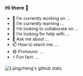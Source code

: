 ### Hi there 👋

- 🔭 I’m currently working on ...
- 🌱 I’m currently learning ...
- 👯 I’m looking to collaborate on ...
- 🤔 I’m looking for help with ...
- 💬 Ask me about ...
- 📫 How to reach me: ...
- 😄 Pronouns: ...
- ⚡ Fun fact: ...




<!--&hide=["stars","prs","issues","contribs"]

dark, radical, merko, gruvbox, tokyonight, onedark, cobalt, synthwave, highcontrast, dracula

[![Anurag's github stats](https://github-readme-stats.vercel.app/api?username=lijingcheng)](https://github.com/anuraghazra/github-readme-stats)

-->

![Lijingcheng's github stats](https://github-readme-stats.vercel.app/api?username=lijingcheng&show_icons=true&theme=dracula)
